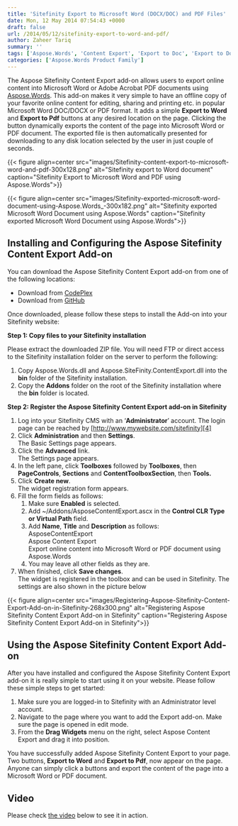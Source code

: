 ```yaml
---
title: 'Sitefinity Export to Microsoft Word (DOCX/DOC) and PDF Files'
date: Mon, 12 May 2014 07:54:43 +0000
draft: false
url: /2014/05/12/sitefinity-export-to-word-and-pdf/
author: Zaheer Tariq
summary: ''
tags: ['Aspose.Words', 'Content Export', 'Export to Doc', 'Export to Docx', 'Export to PDF', 'Export to Word']
categories: ['Aspose.Words Product Family']
---
```


The Aspose Sitefinity Content Export add-on allows users to export online content into Microsoft Word or Adobe Acrobat PDF documents using [Aspose.Words][1]. This add-on makes it very simple to have an offline copy of your favorite online content for editing, sharing and printing etc. in popular Microsoft Word DOC/DOCX or PDF format. It adds a simple **Export to Word** and **Export to Pdf** buttons at any desired location on the page. Clicking the button dynamically exports the content of the page into Microsoft Word or PDF document. The exported file is then automatically presented for downloading to any disk location selected by the user in just couple of seconds.



{{< figure align=center src="images/Sitefinity-content-export-to-microsoft-word-and-pdf-300x128.png" alt="Sitefinity export to Word document" caption="Sitefinity Export to Microsoft Word and PDF using Aspose.Words">}}




{{< figure align=center src="images/Sitefinity-exported-microsoft-word-document-using-Aspose.Words_-300x182.png" alt="Sitefinity exported Microsoft Word Document using Aspose.Words" caption="Sitefinity exported Microsoft Word Document using Aspose.Words">}}


## Installing and Configuring the Aspose Sitefinity Content Export Add-on

You can download the Aspose Sitefinity Content Export add-on from one of the following locations:

*   Download from [CodePlex][2]
*   Download from [GitHub][3]

Once downloaded, please follow these steps to install the Add-on into your Sitefinity website:

**Step 1: Copy files to your Sitefinity installation**

Please extract the downloaded ZIP file. You will need FTP or direct access to the Sitefinity installation folder on the server to perform the following:

1.  Copy Aspose.Words.dll and Aspose.SiteFinity.ContentExport.dll into the **bin** folder of the Sitefinity installation.
2.  Copy the **Addons** folder on the root of the Sitefinity installation where the **bin** folder is located.

**Step 2: Register the Aspose Sitefinity Content Export add-on in Sitefinity**

1.  Log into your Sitefinity CMS with an ‘**Administrator**’ account. The login page can be reached by [http://www.mywebsite.com/sitefinity][4]
2.  Click **Administration** and then **Settings**.  
    The Basic Settings page appears.
3.  Click the **Advanced**  link.  
    The Settings  page appears.
4.  In the left pane, click **Toolboxes**  followed by **Toolboxes**, then **PageControls**, **Sections** and **ContentToolboxSection**, then **Tools.**
5.  Click **Create new**.  
    The widget registration form appears.
6.  Fill the form fields as follows:
    1.  Make sure **Enabled** is selected.
    2.  Add ~/Addons/AsposeContentExport.ascx in the **Control CLR Type or Virtual Path** field.
    3.  Add **Name**, **Title** and **Description** as follows:  
        AsposeContentExport  
        Aspose Content Export  
        Export online content into Microsoft Word or PDF document using Aspose.Words
    4.  You may leave all other fields as they are.
7.  When finished, click **Save changes**.  
    The widget is registered in the toolbox and can be used in Sitefinity. The settings are also shown in the picture below



{{< figure align=center src="images/Registering-Aspose-Sitefinity-Content-Export-Add-on-in-Sitefinity-268x300.png" alt="Registering Aspose Sitefinity Content Export Add-on in Sitefinity" caption="Registering Aspose Sitefinity Content Export Add-on in Sitefinity">}}


## Using the Aspose Sitefinity Content Export Add-on

After you have installed and configured the Aspose Sitefinity Content Export add-on it is really simple to start using it on your website. Please follow these simple steps to get started:

1.  Make sure you are logged-in to Sitefinity with an Administrator level account.
2.  Navigate to the page where you want to add the Export add-on. Make sure the page is opened in edit mode.
3.  From the **Drag Widgets** menu on the right, select Aspose Content Export and drag it into position.

You have successfully added Aspose Sitefinity Content Export to your page. Two buttons, **Export to Word** and **Export to Pdf**, now appear on the page. Anyone can simply click a buttons and export the content of the page into a Microsoft Word or PDF document.

## Video

Please check [the video][5] below to see it in action.




[1]: http://www.aspose.com/word-component-suite.aspx
[2]: https://docs.aspose.com/
[3]: https://github.com/asposemarketplace/Aspose_for_Sitefinity/releases
[4]: http://www.mywebsite.com/sitefinity
[5]: https://www.youtube.com/watch?v=mopEZvGn_30




